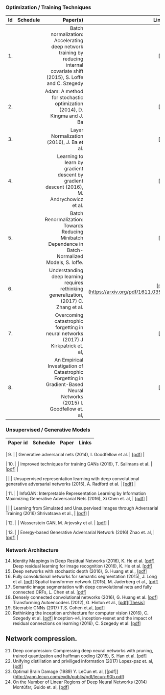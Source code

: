 ### Optimization / Training Techniques

| Id | Schedule | Paper(s) | Link(s) | 
| ---------|:--------:| -----:|------:|
| 1. |  | Batch normalization: Accelerating deep network training by reducing internal covariate shift (2015), S. Loffe and C. Szegedy | [[pdf]](http://arxiv.org/pdf/1502.03167) |
| 2. |  | Adam: A method for stochastic optimization (2014), D. Kingma and J. Ba | [[pdf]](http://arxiv.org/pdf/1412.6980) |
| 3. |  | Layer Normalization (2016), J. Ba et al. | [[pdf]](https://arxiv.org/pdf/1607.06450v1.pdf) |
| 4. |  |Learning to learn by gradient descent by gradient descent (2016), M. Andrychowicz et al. | [[pdf]](http://arxiv.org/pdf/1606.04474v1) |
| 5. |  | Batch Renormalization: Towards Reducing Minibatch Dependence in Batch-Normalized Models, S. Ioffe. | [[pdf]](https://arxiv.org/abs/1702.03275) |
| 6. |  | Understanding deep learning requires rethinking generalization, (2017) C. Zhang et al. | [pdf]](https://arxiv.org/pdf/1611.03530) |
| 7. |  | Overcoming catastrophic forgetting in neural networks (2017) J Kirkpatrick et. al, | [[pdf]](https://arxiv.org/pdf/1612.00796.pdf) |
| 8. |  | An Empirical Investigation of Catastrophic Forgetting in Gradient-Based Neural Networks (2015) I. Goodfellow et. al, |  [[pdf]](https://arxiv.org/pdf/1312.6211.pdf) |


### Unsupervised / Generative Models
| Paper id | Schedule | Paper | Links | 
| ---------|:--------:| -----:|------:|

| 9. |  | Generative adversarial nets (2014), I. Goodfellow et al. | 
[[pdf]](http://papers.nips.cc/paper/5423-generative-adversarial-nets.pdf) |

| 10. |  | Improved techniques for training GANs (2016), T. Salimans et al. |
[[pdf]](http://papers.nips.cc/paper/6125-improved-techniques-for-training-gans.pdf) |

|     |  | Unsupervised representation learning with deep convolutional generative adversarial 
networks (2015), A. Radford et al. | [[pdf]](https://arxiv.org/pdf/1511.06434v2) |

| 11. |  | InfoGAN: Interpretable Representation Learning by Information Maximizing Generative
 Adversarial Nets (2016), Xi Chen et. al, | [[pdf]](https://arxiv.org/pdf/1606.03657.pdf) |

|     |  | Learning from Simulated and Unsupervised Images through Adversarial Training (2016)
 Shrivatsava et al., | [[pdf]](https://arxiv.org/pdf/1612.07828.pdf) |

| 12. |  | Wasserstein GAN, M. Arjovsky et al. | [[pdf]](https://arxiv.org/pdf/1701.07875v1) |

| 13. |  | Energy-based Generative Adversarial Network (2016) Zhao et. al, | 
[[pdf]](https://arxiv.org/pdf/1609.03126.pdf) |


### Network Architecture
14. Identity Mappings in Deep Residual Networks (2016), K. He et al. [[pdf]](https://arxiv.org/pdf/1603.05027v2.pdf)
    Deep residual learning for image recognition (2016), K. He et al. [[pdf]](http://arxiv.org/pdf/1512.03385)
15. Deep networks with stochastic depth (2016), G. Huang et al., [[pdf]](https://arxiv.org/pdf/1603.09382)
16. Fully convolutional networks for semantic segmentation (2015), J. Long et al. [[pdf]](http://www.cv-foundation.org/openaccess/content_cvpr_2015/papers/Long_Fully_Convolutional_Networks_2015_CVPR_paper.pdf) 
    Spatial transformer network (2015), M. Jaderberg et al., [[pdf]](http://papers.nips.cc/paper/5854-spatial-transformer-networks.pdf)
17. Semantic image segmentation with deep convolutional nets and fully connected CRFs, L. Chen et al. [[pdf]](https://arxiv.org/pdf/1412.7062)
18. Densely connected convolutional networks (2016), G. Huang et al. [[pdf]](https://arxiv.org/pdf/1608.06993v1)
    Transforming Autoencoders (2012), G. Hinton et al., [[pdf]](http://www.cs.toronto.edu/~fritz/absps/transauto6.pdf)[[Thesis]](http://www.sidaw.xyz/pubs/wang2011trans-thesis.pdf)
19. Steerable CNNs (2017) T.S. Cohen et.al, [[pdf]](https://openreview.net/pdf?id=rJQKYt5ll)
20. Rethinking the inception architecture for computer vision (2016), C. Szegedy et al. [[pdf]](http://www.cv-foundation.org/openaccess/content_cvpr_2016/papers/Szegedy_Rethinking_the_Inception_CVPR_2016_paper.pdf)
    Inception-v4, inception-resnet and the impact of residual connections on learning (2016), C. Szegedy et al. [[pdf]](http://arxiv.org/pdf/1602.07261)

## Network compression.
21. Deep compression: Compressing deep neural networks with pruning, trained quantization and huffman coding (2015), S. Han et al. [[pdf]](https://arxiv.org/pdf/1510.00149)
22. Unifying distillation and priviliged information (2017) Lopez-paz et. al, [[pdf]](http://leon.bottou.org/publications/pdf/iclr-2016.pdf)
23. Optimal Brain Damage (1989) Y. LeCun et. al, [[pdf]] (http://yann.lecun.com/exdb/publis/pdf/lecun-90b.pdf)
24. On the Number of Linear Regions of Deep Neural Networks (2014) Montúfar, Guido et. al, [[pdf]](https://arxiv.org/pdf/1402.1869v2.pdf)
